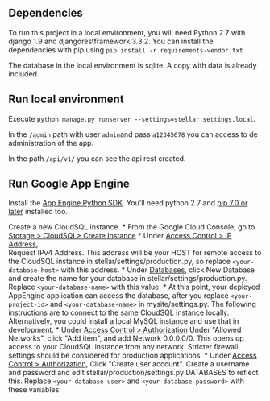 ## Dependencies
To run this project in a local environment, you will need Python 2.7 with django 1.9 and djangorestframework 3.3.2.
You can install the dependencies with pip using `pip install -r requirements-vendor.txt`

The database in the local environment is sqlite. A copy with data is already included.

## Run local environment
Execute `python manage.py runserver --settings=stellar.settings.local`.

In the `/admin` path with user `admin`and pass `a12345678` you can access to de administration of the app.

In the path `/api/v1/` you can see the api rest created.


## Run Google App Engine 

Install the [App Engine Python SDK](https://developers.google.com/appengine/downloads).
You'll need python 2.7 and [pip 7.0 or later](http://www.pip-installer.org/en/latest/installing.html) installed too.


Create a new CloudSQL instance.
    * From the Google Cloud Console, go to [Storage > CloudSQL> Create Instance](https://console.developers.google.com/project/_/sql/create)
    * Under [Access Control > IP Address](https://console.developers.google.com/project/_/sql/instances/polls/access-control/ip),  
    Request IPv4 Address. This address will be your HOST for remote access to the
      CloudSQL instance in stellar/settings/production.py, so replace `<your-database-host>` with this address.
    * Under [Databases](https://console.developers.google.com/project/_/sql/instances/polls/databases), 
    click New Database and create the name for your database in stellar/settings/production.py. Replace
      `<your-database-name>` with this value.
    * At this point, your deployed AppEngine application can access the database, after you replace `<your-project-id>` and
    `<your-database-name>` in mysite/settings.py. The following instructions are to connect to the same CloudSQL instance
    locally. Alternatively, you could install a local MySQL instance and use that in development.
    * Under [Access Control > Authorization](https://console.developers.google.com/project/_/sql/instances/polls/access-control/authorization) Under "Allowed Networks", click "Add item", and add Network 0.0.0.0/0. This opens up
          access to your CloudSQL instance from any network. Stricter firewall settings should be considered for production
          applications.
    * Under  [Access Control > Authorization](https://console.developers.google.com/project/_/sql/instances/polls/access-control/users), Click
          "Create user account". Create a username and password and edit stellar/production/settings.py DATABASES
          to reflect this. Replace `<your-database-user>` and `<your-database-password>` with these variables.
